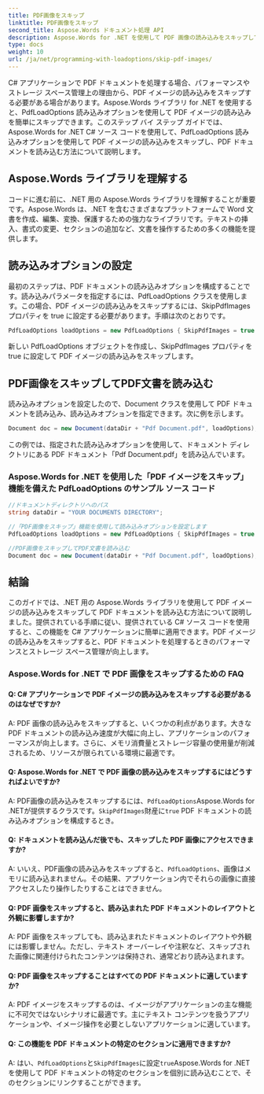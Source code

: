 ```yaml
---
title: PDF画像をスキップ
linktitle: PDF画像をスキップ
second_title: Aspose.Words ドキュメント処理 API
description: Aspose.Words for .NET を使用して PDF 画像の読み込みをスキップして PDF ドキュメントを読み込む方法を学習します。
type: docs
weight: 10
url: /ja/net/programming-with-loadoptions/skip-pdf-images/
---
```

C# アプリケーションで PDF ドキュメントを処理する場合、パフォーマンスやストレージ スペース管理上の理由から、PDF イメージの読み込みをスキップする必要がある場合があります。Aspose.Words ライブラリ for .NET を使用すると、PdfLoadOptions 読み込みオプションを使用して PDF イメージの読み込みを簡単にスキップできます。このステップ バイ ステップ ガイドでは、Aspose.Words for .NET C# ソース コードを使用して、PdfLoadOptions 読み込みオプションを使用して PDF イメージの読み込みをスキップし、PDF ドキュメントを読み込む方法について説明します。

## Aspose.Words ライブラリを理解する

コードに進む前に、.NET 用の Aspose.Words ライブラリを理解することが重要です。Aspose.Words は、.NET を含むさまざまなプラットフォームで Word 文書を作成、編集、変換、保護するための強力なライブラリです。テキストの挿入、書式の変更、セクションの追加など、文書を操作するための多くの機能を提供します。

## 読み込みオプションの設定

最初のステップは、PDF ドキュメントの読み込みオプションを構成することです。読み込みパラメータを指定するには、PdfLoadOptions クラスを使用します。この場合、PDF イメージの読み込みをスキップするには、SkipPdfImages プロパティを true に設定する必要があります。手順は次のとおりです。

```csharp
PdfLoadOptions loadOptions = new PdfLoadOptions { SkipPdfImages = true };
```

新しい PdfLoadOptions オブジェクトを作成し、SkipPdfImages プロパティを true に設定して PDF イメージの読み込みをスキップします。

## PDF画像をスキップしてPDF文書を読み込む

読み込みオプションを設定したので、Document クラスを使用して PDF ドキュメントを読み込み、読み込みオプションを指定できます。次に例を示します。

```csharp
Document doc = new Document(dataDir + "Pdf Document.pdf", loadOptions);
```

この例では、指定された読み込みオプションを使用して、ドキュメント ディレクトリにある PDF ドキュメント「Pdf Document.pdf」を読み込んでいます。

### Aspose.Words for .NET を使用した「PDF イメージをスキップ」機能を備えた PdfLoadOptions のサンプル ソース コード

```csharp
//ドキュメントディレクトリへのパス
string dataDir = "YOUR DOCUMENTS DIRECTORY";

//「PDF画像をスキップ」機能を使用して読み込みオプションを設定します
PdfLoadOptions loadOptions = new PdfLoadOptions { SkipPdfImages = true };

//PDF画像をスキップしてPDF文書を読み込む
Document doc = new Document(dataDir + "Pdf Document.pdf", loadOptions);
```

## 結論

このガイドでは、.NET 用の Aspose.Words ライブラリを使用して PDF イメージの読み込みをスキップして PDF ドキュメントを読み込む方法について説明しました。提供されている手順に従い、提供されている C# ソース コードを使用すると、この機能を C# アプリケーションに簡単に適用できます。PDF イメージの読み込みをスキップすると、PDF ドキュメントを処理するときのパフォーマンスとストレージ スペース管理が向上します。

### Aspose.Words for .NET で PDF 画像をスキップするための FAQ

#### Q: C# アプリケーションで PDF イメージの読み込みをスキップする必要があるのはなぜですか?

A: PDF 画像の読み込みをスキップすると、いくつかの利点があります。大きな PDF ドキュメントの読み込み速度が大幅に向上し、アプリケーションのパフォーマンスが向上します。さらに、メモリ消費量とストレージ容量の使用量が削減されるため、リソースが限られている環境に最適です。

#### Q: Aspose.Words for .NET で PDF 画像の読み込みをスキップするにはどうすればよいですか?

 A: PDF画像の読み込みをスキップするには、`PdfLoadOptions`Aspose.Words for .NETが提供するクラスです。`SkipPdfImages`財産に`true` PDF ドキュメントの読み込みオプションを構成するとき。

#### Q: ドキュメントを読み込んだ後でも、スキップした PDF 画像にアクセスできますか?

 A: いいえ、PDF画像の読み込みをスキップすると、`PdfLoadOptions`、画像はメモリに読み込まれません。その結果、アプリケーション内でそれらの画像に直接アクセスしたり操作したりすることはできません。

#### Q: PDF 画像をスキップすると、読み込まれた PDF ドキュメントのレイアウトと外観に影響しますか?

A: PDF 画像をスキップしても、読み込まれたドキュメントのレイアウトや外観には影響しません。ただし、テキスト オーバーレイや注釈など、スキップされた画像に関連付けられたコンテンツは保持され、通常どおり読み込まれます。

#### Q: PDF 画像をスキップすることはすべての PDF ドキュメントに適していますか?

A: PDF イメージをスキップするのは、イメージがアプリケーションの主な機能に不可欠ではないシナリオに最適です。主にテキスト コンテンツを扱うアプリケーションや、イメージ操作を必要としないアプリケーションに適しています。

#### Q: この機能を PDF ドキュメントの特定のセクションに適用できますか?

 A: はい、`PdfLoadOptions`と`SkipPdfImages`に設定`true`Aspose.Words for .NET を使用して PDF ドキュメントの特定のセクションを個別に読み込むことで、そのセクションにリンクすることができます。